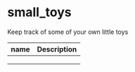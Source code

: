 # small_toys
Keep track of some of your own little toys

| name | Description |
| ---- | ----------- |
|      |             |
|      |             |
|      |             |


